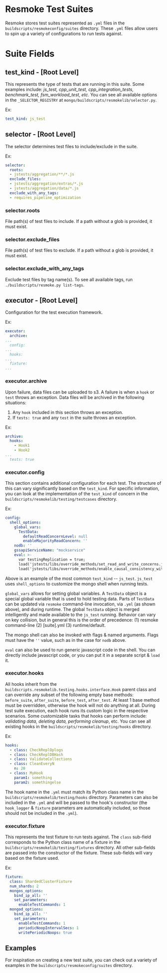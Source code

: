 # Resmoke Test Suites
Resmoke stores test suites represented as `.yml` files in the `buildscripts/resmokeconfig/suites` 
directory. These `.yml` files allow users to spin up a variety of configurations to run tests 
against.

# Suite Fields

## test_kind - [Root Level]
This represents the type of tests that are running in this suite. Some examples include: *js_test, 
cpp_unit_test, cpp_integration_tests, benchmark_test, fsm_workload_test, etc.* You can see all 
available options in the `_SELECTOR_REGISTRY` at `mongo/buildscripts/resmokelib/selector.py`.

Ex:
```yaml
test_kind: js_test
```

## selector - [Root Level]
The selector determines test files to include/exclude in the suite.

Ex:
```yaml
selector:
  roots:
  - jstests/aggregation/**/*.js
  exclude_files:
  - jstests/aggregation/extras/*.js
  - jstests/aggregation/data/*.js
  exclude_with_any_tags:
  - requires_pipeline_optimization
```
### selector.roots
File path(s) of test files to include. If a path without a glob is provided, it must exist. 

### selector.exclude_files
File path(s) of test files to exclude. If a path without a glob is provided, it must exist.

### selector.exclude_with_any_tags
Exclude test files by tag name(s). To see all available tags, run 
`./buildscripts/resmoke.py list-tags`.

## executor - [Root Level]
Configuration for the test execution framework.

Ex:
```yaml
executor:
  archive:
...
  config:
...
  hooks:
...
  fixture:
...
```

### executor.archive
Upon failure, data files can be uploaded to s3. A failure is when a `hook` or `test` throws an 
exception. Data files will be archived in the following situations: 
1. Any `hook` included in this section throws an exception.
2. If `tests: true` and any `test` in the suite throws an exception.

Ex:
```yaml
archive:
  hooks:
    - Hook1
    - Hook2
...
  tests: true
```

### executor.config
This section contains additional configuration for each test. The structure of this can vary 
significantly based on the `test_kind`. For specific information, you can look at the 
implementation of the `test_kind` of concern in the `buildscripts/resmokelib/testing/testcases` 
directory.

Ex:
```yaml
config:
  shell_options:
    global_vars:
      TestData:
        defaultReadConcernLevel: null
        enableMajorityReadConcern: ''
    nodb: ''
    gssapiServiceName: "mockservice"
    eval: >-
      var testingReplication = true;
      load('jstests/libs/override_methods/set_read_and_write_concerns.js');
      load('jstests/libs/override_methods/enable_causal_consistency_without_read_pref.js');
```
Above is an example of the most common `test_kind` -- `js_test`. `js_test` uses `shell_options` to 
customize the mongo shell when running tests. 

`global_vars` allows for setting global variables. A `TestData` object is a special global variable 
that is used to hold testing data. Parts of `TestData` can be updated via `resmoke` command-line 
invocation, via `.yml` (as shown above), and during runtime. The global `TestData` object is merged 
intelligently and made available to the `js_test` running. Behavior can vary on key collision, but 
in general this is the order of precedence: (1) resmoke command-line (2) [suite].yml (3) 
runtime/default.

The mongo shell can also be invoked with flags & 
named arguments. Flags must have the `''` value, such as in the case for `nodb` above.

`eval` can also be used to run generic javascript code in the shell. You can directly include 
javascript code, or you can put it in a separate script & `load` it.

### executor.hooks
All hooks inherit from the `buildscripts.resmokelib.testing.hooks.interface.Hook` parent class and 
can override any subset of the following empty base methods: `before_suite`, `after_suite`, 
`before_test`, `after_test`. At least 1 base method must be overridden, otherwise the hook will 
not do anything at all. During test suite execution, each hook runs its custom logic in the 
respective scenarios. Some customizable tasks that hooks can perform include: *validating data, 
deleting data, performing cleanup*, etc. You can see all existing hooks in the 
`buildscripts/resmokelib/testing/hooks` directory.

Ex:
```yaml
hooks:
  - class: CheckReplOplogs
  - class: CheckReplDBHash
  - class: ValidateCollections
  - class: CleanEveryN
    n: 20
  - class: MyHook
    param1: something
    param2: somethingelse
```

The hook name in the `.yml` must match its Python class name in the 
`buildscripts/resmokelib/testing/hooks` directory. Parameters can also be included in the `.yml` 
and will be passed to the hook's constructor (the `hook_logger` & `fixture` parameters are 
automatically included, so those should not be included in the `.yml`).

### executor.fixture
This represents the test fixture to run tests against. The `class` sub-field corresponds to the 
Python class name of a fixture in the `buildscripts/resmokelib/testing/fixtures` directory. All 
other sub-fields are passed into the constructor of the fixture. These sub-fields will vary based 
on the fixture used.

Ex:
```yaml
fixture:
  class: ShardedClusterFixture
  num_shards: 2
  mongos_options:
    bind_ip_all: ''
    set_parameters:
      enableTestCommands: 1
  mongod_options:
    bind_ip_all: ''
    set_parameters:
      enableTestCommands: 1
      periodicNoopIntervalSecs: 1
      writePeriodicNoops: true
```

## Examples
For inspiration on creating a new test suite, you can check out a variety of examples in the 
`buildscripts/resmokeconfig/suites` directory. 
